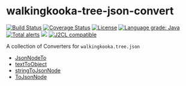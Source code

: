 # walkingkooka-tree-json-convert
[![Build Status](https://github.com/mP1/walkingkooka-tree-json-convert/actions/workflows/build.yaml/badge.svg)](https://github.com/mP1/walkingkooka-tree-json-convert/actions/workflows/build.yaml/badge.svg)
[![Coverage Status](https://coveralls.io/repos/github/mP1/walkingkooka-tree-json-convert/badge.svg?branch=master)](https://coveralls.io/repos/github/mP1/walkingkooka-tree-json-convert?branch=master)
[![License](https://img.shields.io/badge/License-Apache%202.0-blue.svg)](https://opensource.org/licenses/Apache-2.0)
[![Language grade: Java](https://img.shields.io/lgtm/grade/java/g/mP1/walkingkooka-tree-json-convert.svg?logo=lgtm&logoWidth=18)](https://lgtm.com/projects/g/mP1/walkingkooka-tree-json-convert/context:java)
[![Total alerts](https://img.shields.io/lgtm/alerts/g/mP1/walkingkooka-tree-json-convert.svg?logo=lgtm&logoWidth=18)](https://lgtm.com/projects/g/mP1/walkingkooka-tree-json-convert/alerts/)
![](https://tokei.rs/b1/github/mP1/walkingkooka-tree-json-convert)
[![J2CL compatible](https://img.shields.io/badge/J2CL-compatible-brightgreen.svg)](https://github.com/mP1/j2cl-central)

A collection of Converters for `walkingkooka.tree.json`

- [JsonNodeTo](https://github.com/mP1/walkingkooka-tree-json-convert/blob/master/src/main/java/walkingkooka/tree/json/convert/JsonNodeToUnmarshallingConverter.java)
- [textToObject](https://github.com/mP1/walkingkooka-tree-json-convert/blob/master/src/main/java/walkingkooka/tree/json/convert/TextToObjectConverter.java)
- [stringToJsonNode](https://github.com/mP1/walkingkooka-tree-json-convert/blob/master/src/main/java/walkingkooka/tree/json/convert/StringToJsonNodeConverter.java)
- [ToJsonNode](https://github.com/mP1/walkingkooka-tree-json-convert/blob/master/src/main/java/walkingkooka/tree/json/convert/ToJsonNodeMarshallingConverter.java)